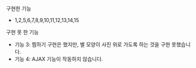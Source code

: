 구현한 기능
- 1,2,5,6,7,8,9,10,11,12,13,14,15

구현 못 한 기능
- 기능 3: 찜하기 구현은 했지만, 별 모양이 사진 위로 가도록 하는 것을 구현 못했습니다.
- 기능 4: AJAX 기능이 작동하지 않습니다.